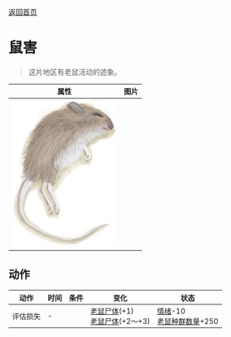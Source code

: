 [返回首页](index.md)  
# 鼠害  
> 这片地区有老鼠活动的迹象。  
  
  属性  |   图片   
 ----  |  ----:   
   |  ![](Sprite/Mouse.png)   
  
## 动作  
动作  |  时间  |  条件  |  变化  |  状态  
----  |  ----  |  ----  |  ----  |  ----  
评估损失  |  -  |    |  [老鼠尸体](Mouse.md)(+1)<br>[老鼠尸体](Mouse.md)(+2～+3)  |  [情绪](Morale.md)-10<br>[老鼠种群数量](Pop_Mouse.md)+250  
